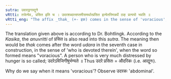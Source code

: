 ```yaml
---
sutra: उदराट्ठगाद्यूने
vRtti: तत्रेत्येव, प्रसित इति च । उदरशब्दात्सप्तमीसमर्थात्प्रसित इत्येतस्मिन्नर्थे ठक् प्रत्ययो भवति ॥
vRtti_eng: "The affix _thak_ (+- इक) comes in the sense of 'voracious', after the word _udara_."
---
```

The translation given above is according to Dr. Bohtlingk. According to the _Kasika_, the _anuvritti_ of प्रसित is also read into this _sutra_. The meaning then would be _thak_ comes after the word _udara_ in the seventh case in construction, in the sense of 'who is devoted therein', when the word so formed means "voracious". A person who is very much distressed by hunger is so called; उदरेऽविजिगीषुर्भण्यते ॥ Thus उदरे प्रसितः = औदरिकः (i.e. आद्यूनः).

Why do we say when it means 'voracious'? Observe उदरकः 'abdominal'.
